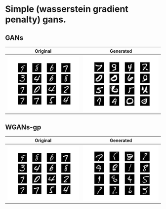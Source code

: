 # Simple (wasserstein gradient penalty) gans.

## GANs
Original | Generated
------------ | -------------
![alt text][img1] | ![alt text][img2]

## WGANs-gp
Original | Generated
------------ | ------------- 
![alt text][img1] | ![alt text][img3] 

[img1]: https://github.com/remmarp/TF2_MNIST/blob/master/generative_adversarial_networks/assets/gan_original.png "Original"
[img2]: https://github.com/remmarp/TF2_MNIST/blob/master/generative_adversarial_networks/assets/gan_generated.png "GANs generated"
[img3]: https://github.com/remmarp/TF2_MNIST/blob/master/generative_adversarial_networks/assets/gan_w_gp_generated.png "WGANs-gp generated"
